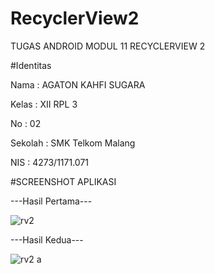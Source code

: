 # RecyclerView2

TUGAS ANDROID MODUL 11 RECYCLERVIEW 2

#Identitas

Nama : AGATON KAHFI SUGARA

Kelas : XII RPL 3

No : 02

Sekolah : SMK Telkom Malang

NIS : 4273/1171.071

#SCREENSHOT APLIKASI

---Hasil Pertama---

![rv2](https://cloud.githubusercontent.com/assets/13633252/19842178/e0fedc5a-9f48-11e6-8eb9-3fbc06ac39fe.png)

---Hasil Kedua---

![rv2 a](https://cloud.githubusercontent.com/assets/13633252/19842179/e12c99a6-9f48-11e6-8447-e9187162b5a1.png)
